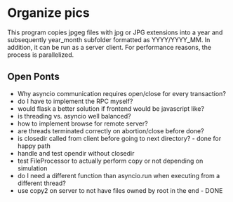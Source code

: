 Organize pics
=============
This program copies jpgeg files with jpg or JPG extensions into a year and subsequently year_month subfolder formatted as YYYY/YYYY_MM. In addition, it can be run as a server client. For performance reasons, the process is parallelized.

Open Ponts
----------

 - Why asyncio communication requires open/close for every transaction?
 - do I have to implement the RPC myself?
 - would flask a better solution if frontend would be javascript like?
 - is threading vs. asyncio well balanced?
 - how to implement browse for remote server?
 - are threads terminated correctly on abortion/close before done?
 - is closedir called from client before going to next directory? - done for happy path
 - handle and test opendir without closedir
 - test FileProcessor to actually perform copy or not depending on simulation
 - do I need a different function than asyncio.run when executing from a different thread?
 - use copy2 on server to not have files owned by root in the end - DONE
